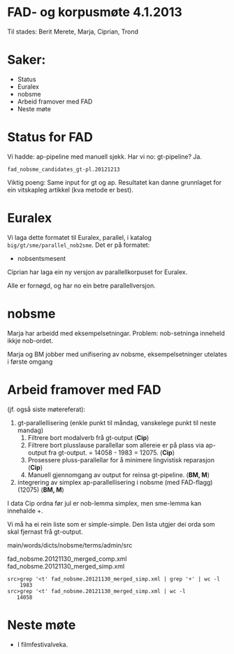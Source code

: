 # FAD- og korpusmøte 4.1.2013

Til stades: Berit Merete, Marja, Ciprian, Trond

#  Saker:

* Status
* Euralex
* nobsme
* Arbeid framover med FAD
* Neste møte

#  Status for FAD

Vi hadde: ap-pipeline med manuell sjekk.
Har vi no: gt-pipeline? Ja.

`fad_nobsme_candidates_gt-pl.20121213`

Viktig poeng: Same input for gt og ap. Resultatet kan danne
grunnlaget for ein vitskapleg artikkel (kva metode er best).

#  Euralex

Vi laga dette formatet til Euralex, parallel, i katalog
`big/gt/sme/parallel_nob2sme`. Det er på formatet:

* nobsent<tab>smesent

Ciprian har laga ein ny versjon av parallellkorpuset for Euralex.

Alle er fornøgd, og har no ein betre parallellversjon.

#  nobsme

Marja har arbeidd med eksempelsetningar. Problem:
nob-setninga inneheld ikkje nob-ordet.

Marja og BM jobber med unifisering av nobsme, eksempelsetninger utelates i første omgang

#  Arbeid framover med FAD

(jf. også siste møtereferat):

1. gt-parallellisering (enkle punkt til måndag, vanskelege punkt til neste mandag)
    1. Filtrere bort modalverb frå gt-output (**Cip**)
    1. Filtrere bort plusslause parallellar som allereie er på plass via ap-output
  fra gt-output. = 14058 - 1983 = 12075. (**Cip**)
    1. Prosessere pluss-parallellar for å minimere lingvistisk reparasjon (**Cip**)
    1. Manuell gjennomgang av output for reinsa gt-pipeline. (**BM, M**)
1. integrering av simplex ap-parallellisering i nobsme (med FAD-flagg) (12075) (**BM, M**)

I data Cip ordna før jul er nob-lemma simplex, men sme-lemma kan innehalde +.

Vi må ha ei rein liste som er simple-simple.
Den lista utgjer dei orda som skal fjernast frå gt-output.

main/words/dicts/nobsme/terms/admin/src

fad_nobsme.20121130_merged_comp.xml fad_nobsme.20121130_merged_simp.xml

```
src>grep '<t' fad_nobsme.20121130_merged_simp.xml | grep '+' | wc -l
    1983
src>grep '<t' fad_nobsme.20121130_merged_simp.xml | wc -l
   14058
```

#  Neste møte

* I filmfestivalveka.
